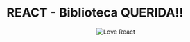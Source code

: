 # REACT - Biblioteca QUERIDA!!

<p align="center">
  <img src="https://img.icons8.com/3d-fluency/94/null/smiling-face-with-heart-eyes-2.png" alt="Love React"/>
</p>
